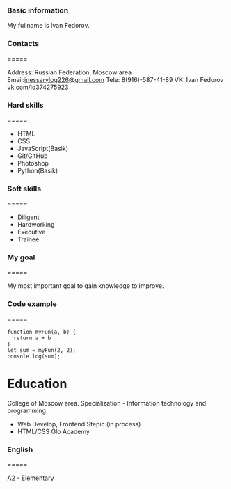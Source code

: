 ### Basic information
My fullname is Ivan Fedorov.

### Contacts
=====

Address: Russian Federation, Moscow area
Email:inessarylog226@gmail.com
Tele: 8(916)-587-41-89
VK: Ivan Fedorov vk.com/id374275923

### Hard skills
=====

+ HTML
+ CSS
+ JavaScript(Basik)
+ Git/GitHub
+ Photoshop
+ Python(Basik)

### Soft skills
=====

+ Diligent
+ Hardworking
+ Executive
+ Trainee

### My goal
===== 

My most important goal to gain knowledge to improve.

### Code example
=====
```
function myFun(a, b) {
  return a + b
}
let sum = myFun(2, 2);
console.log(sum);
```

Education
=====

College of Moscow area. Specialization - Information technology and programming
+ Web Develop, Frontend Stepic (in process)
+ HTML/CSS Glo Academy

### English
===== 

A2 - Elementary